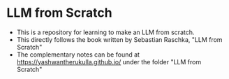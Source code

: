 # LLM from Scratch
- This is a repository for learning to make an LLM from scratch.
- This directly follows the book written by Sebastian Raschka, "LLM from Scratch"
- The complementary notes can be found at https://yashwantherukulla.github.io/ under the folder "LLM from Scratch"
